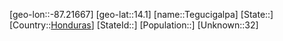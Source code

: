 ﻿---
location: [14.1,-87.21667]
type: City
tags:
- geo/City


SpocWebEntityId: 35983
isDeleted: false
confidential: public

---
[geo-lon::-87.21667]
[geo-lat::14.1]
[name::Tegucigalpa]
[State::]
[Country::[Honduras](geo/Continent/South-America/Honduras.md)]
[StateId::]
[Population::]
[Unknown::32]

